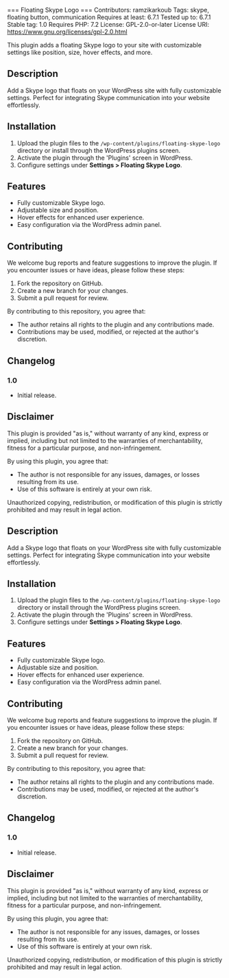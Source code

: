 === Floating Skype Logo ===
Contributors: ramzikarkoub
Tags: skype, floating button, communication
Requires at least: 6.7.1
Tested up to: 6.7.1
Stable tag: 1.0
Requires PHP: 7.2
License: GPL-2.0-or-later
License URI: https://www.gnu.org/licenses/gpl-2.0.html

This plugin adds a floating Skype logo to your site with customizable settings like position, size, hover effects, and more.

## Description

Add a Skype logo that floats on your WordPress site with fully customizable settings. Perfect for integrating Skype communication into your website effortlessly.

## Installation

1. Upload the plugin files to the `/wp-content/plugins/floating-skype-logo` directory or install through the WordPress plugins screen.
2. Activate the plugin through the 'Plugins' screen in WordPress.
3. Configure settings under **Settings > Floating Skype Logo**.

## Features

- Fully customizable Skype logo.
- Adjustable size and position.
- Hover effects for enhanced user experience.
- Easy configuration via the WordPress admin panel.

## Contributing

We welcome bug reports and feature suggestions to improve the plugin. If you encounter issues or have ideas, please follow these steps:

1. Fork the repository on GitHub.
2. Create a new branch for your changes.
3. Submit a pull request for review.

By contributing to this repository, you agree that:

- The author retains all rights to the plugin and any contributions made.
- Contributions may be used, modified, or rejected at the author's discretion.

## Changelog

### 1.0

- Initial release.

## Disclaimer

This plugin is provided "as is," without warranty of any kind, express or implied, including but not limited to the warranties of merchantability, fitness for a particular purpose, and non-infringement.

By using this plugin, you agree that:

- The author is not responsible for any issues, damages, or losses resulting from its use.
- Use of this software is entirely at your own risk.

Unauthorized copying, redistribution, or modification of this plugin is strictly prohibited and may result in legal action.

## Description

Add a Skype logo that floats on your WordPress site with fully customizable settings. Perfect for integrating Skype communication into your website effortlessly.

## Installation

1. Upload the plugin files to the `/wp-content/plugins/floating-skype-logo` directory or install through the WordPress plugins screen.
2. Activate the plugin through the 'Plugins' screen in WordPress.
3. Configure settings under **Settings > Floating Skype Logo**.

## Features

- Fully customizable Skype logo.
- Adjustable size and position.
- Hover effects for enhanced user experience.
- Easy configuration via the WordPress admin panel.

## Contributing

We welcome bug reports and feature suggestions to improve the plugin. If you encounter issues or have ideas, please follow these steps:

1. Fork the repository on GitHub.
2. Create a new branch for your changes.
3. Submit a pull request for review.

By contributing to this repository, you agree that:

- The author retains all rights to the plugin and any contributions made.
- Contributions may be used, modified, or rejected at the author's discretion.

## Changelog

### 1.0

- Initial release.

## Disclaimer

This plugin is provided "as is," without warranty of any kind, express or implied, including but not limited to the warranties of merchantability, fitness for a particular purpose, and non-infringement.

By using this plugin, you agree that:

- The author is not responsible for any issues, damages, or losses resulting from its use.
- Use of this software is entirely at your own risk.

Unauthorized copying, redistribution, or modification of this plugin is strictly prohibited and may result in legal action.
